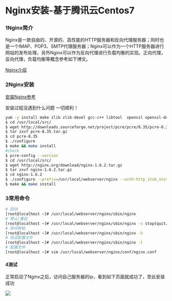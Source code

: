 # Nginx安装-基于腾讯云Centos7


### 1Nginx简介

Nginx是一款自由的、开源的、高性能的HTTP服务器和反向代理服务器；同时也是一个IMAP、POP3、SMTP代理服务器；Nginx可以作为一个HTTP服务器进行网站的发布处理，另外Nginx可以作为反向代理进行负载均衡的实现。正向代理，反向代理，负载均衡等概念参考如下博文。

[Nginx介绍](https://www.cnblogs.com/wcwnina/p/8728391.html)

### 2Nginx安装

[安装Nginx参考](./self-ssl-signing.md)

安装过程没遇到什么问题 一切顺利！

```bash
yum -y install make zlib zlib-devel gcc-c++ libtool  openssl openssl-devel
$ cd /usr/local/src/
$ wget http://downloads.sourceforge.net/project/pcre/pcre/8.35/pcre-8.35.tar.gz
$ tar zxvf pcre-8.35.tar.gz
$ cd pcre-8.35
$ ./configure
$ make && make install
#check
$ pcre-config --version
$ cd /usr/local/src/
$ wget http://nginx.org/download/nginx-1.6.2.tar.gz
$ tar zxvf nginx-1.6.2.tar.gz
$ cd nginx-1.6.2
$ ./configure --prefix=/usr/local/webserver/nginx --with-http_stub_status_module --with-http_ssl_module --with-pcre=/usr/local/src/pcre-8.35
$ make && make install
```



### 3常用命令

```bash
# 启动
[root@localhost ~]# /usr/local/webserver/nginx/sbin/nginx
# 停止/重启
[root@localhost ~]# /usr/local/webserver/nginx/sbin/nginx -s stop(quit、reload)
# 命令帮助
[root@localhost ~]# /usr/local/webserver/nginx/sbin/nginx -h
# 验证配置文件
[root@localhost ~]# /usr/local/webserver/nginx/sbin/nginx -t
# 配置文件
[root@localhost ~]# vim /usr/local/webserver/nginx/conf/nginx.conf
```

#### 4测试

正常启动了Nginx之后，访问自己服务器的ip，看到如下页面就成功了，至此安装成功

![](https://cdn.jsdelivr.net/gh/freshchen/resource/img/nginx-install.png)